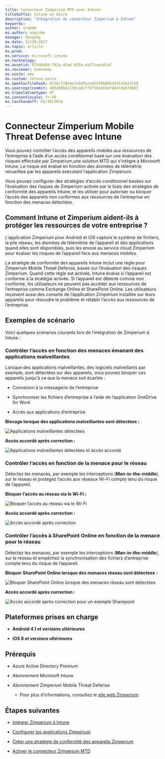 ```yaml
---
title: Connecteur Zimperium MTD avec Intune
titleSuffix: Intune on Azure
description: "Intégration du connecteur Zimperium à Intune"
keywords: 
author: arob98
ms.author: angrobe
manager: dougeby
ms.date: 12/29/2017
ms.topic: article
ms.prod: 
ms.service: microsoft-intune
ms.technology: 
ms.assetid: 975d8d84-792a-41ad-925a-4a7f1ae4dcaf
ms.reviewer: heenamac
ms.suite: ems
ms.custom: intune-azure
ms.openlocfilehash: 8f26cf20b4e1168fbced1df88886343f41824158
ms.sourcegitcommit: 468480b61110ca81f737582ebbefd4efda6fd667
ms.translationtype: HT
ms.contentlocale: fr-FR
ms.lasthandoff: 01/30/2018
---
```

# <a name="zimperium-mobile-threat-defense-connector-with-intune"></a>Connecteur Zimperium Mobile Threat Defense avec Intune

Vous pouvez contrôler l’accès des appareils mobiles aux ressources de l’entreprise à l’aide d’un accès conditionnel basé sur une évaluation des risques effectuée par Zimperium,une solution MTD qui s’intègre à Microsoft Intune. Le risque est évalué en fonction des données de télémétrie recueillies par les appareils exécutant l’application Zimperium.

Vous pouvez configurer des stratégies d’accès conditionnel basées sur l’évaluation des risques de Zimperium activée par le biais des stratégies de conformité des appareils Intune, et les utiliser pour autoriser ou bloquer l’accès des appareils non conformes aux ressources de l’entreprise en fonction des menaces détectées.

## <a name="how-do-intune-and-zimperium-help-protect-your-company-resources"></a>Comment Intune et Zimperium aident-ils à protéger les ressources de votre entreprise ?

L’application Zimperium pour Android et iOS capture le système de fichiers, la pile réseau, les données de télémétrie de l’appareil et des applications quand elles sont disponibles, puis les envoie au service cloud Zimperium pour évaluer les risques de l’appareil face aux menaces mobiles.

La stratégie de conformité des appareils Intune inclut une règle pour Zimperium Mobile Threat Defense, basée sur l’évaluation des risques Zimperium. Quand cette règle est activée, Intune évalue si l’appareil est conforme à la stratégie activée. Si l’appareil est détecté comme non conforme, les utilisateurs ne peuvent pas accéder aux ressources de l’entreprise comme Exchange Online et SharePoint Online. Les utilisateurs reçoivent aussi des conseils de l’application Zimperium installée sur leurs appareils pour résoudre le problème et rétablir l’accès aux ressources de l’entreprise.

## <a name="sample-scenarios"></a>Exemples de scénario

Voici quelques scénarios courants lors de l’intégration de Zimperium à Intune :

### <a name="control-access-based-on-threats-from-malicious-apps"></a>Contrôler l’accès en fonction des menaces émanant des applications malveillantes

Lorsque des applications malveillantes, des logiciels malveillants par exemple, sont détectées sur des appareils, vous pouvez bloquer ces appareils jusqu'à ce que la menace soit écartée :

-   Connexion à la messagerie de l’entreprise

-   Synchroniser les fichiers d’entreprise à l’aide de l’application OneDrive for Work

-   Accès aux applications d’entreprise

**Blocage lorsque des applications malveillantes sont détectées :**

![Applications malveillantes détectées](./media/Maliciousapps_blocked_Zimperium.png)

**Accès accordé après correction :**

![Applications malveillantes détectées et accès accordé](./media/maliciousapps_unblocked_Zimperium.png)

### <a name="control-access-based-on-threat-to-network"></a>Contrôler l’accès en fonction de la menace pour le réseau

Détectez les menaces, par exemple les interceptions (**Man-in-the-middle**), sur le réseau et protégez l’accès aux réseaux Wi-Fi compte tenu du risque de l’appareil.

**Bloquer l’accès au réseau via le Wi-Fi :**

![Bloquer l’accès au réseau via le Wi-Fi](./media/network_wifi_blocked_Zimperium.png)

**Accès accordé après correction :**

![Accès accordé après correction](./media/network_wifi_unblocked_Zimperium.png)

### <a name="control-access-to-sharepoint-online-based-on-threat-to-network"></a>Contrôler l’accès à SharePoint Online en fonction de la menace pour le réseau

Détectez les menaces, par exemple les interceptions (**Man-in-the-middle**), sur le réseau et empêchez la synchronisation des fichiers d’entreprise compte tenu du risque de l’appareil.

**Bloquer SharePoint Online lorsque des menaces réseau sont détectées :**

![Bloquer SharePoint Online lorsque des menaces réseau sont détectées](./media/network_spo_blocked_Zimperium.png)

**Accès accordé après correction :**

![Accès accordé après correction pour un exemple Sharepoint](./media/network_spo_unblocked_Zimperium.png)

## <a name="supported-platforms"></a>Plateformes prises en charge

-   **Android 4.1 et versions ultérieures**

-   **iOS 8 et versions ultérieures**

## <a name="prerequisites"></a>Prérequis

-   Azure Active Directory Premium

-   Abonnement Microsoft Intune

-   Abonnement Zimperium Mobile Threat Defense

    -   Pour plus d’informations, consultez le [site web Zimperium](https://www.zimperium.com/zips-mobile-ips).

## <a name="next-steps"></a>Étapes suivantes

- [Intégrer Zimperium à Intune](zimperium-mtd-connector-integration.md)

- [Configurer les applications Zimperium](mtd-apps-ios-app-configuration-policy-add-assign.md)

- [Créer une stratégie de conformité des appareils Zimperium](mtd-device-compliance-policy-create.md)

- [Activer le connecteur Zimperium MTD](mtd-connector-enable.md)

